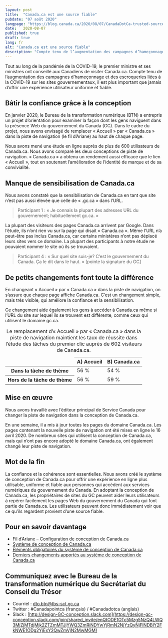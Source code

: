 ```yaml
---
layout: post
title:  "Canada.ca est une source fiable"
pubdate: "07 août 2020"
langpage: "https://blog.canada.ca/2020/08/07/CanadaDotCa-trusted-source.html"
date:   2020-08-07
published: true
draft: true
lang: fr
alt: "Canada.ca est une source fiable"
description: "Compte tenu de l’augmentation des campagnes d’hameçonnage et des escroqueries liées à la COVID-19 sur les sites gouvernementaux, il est plus important que jamais d’offrir une expérience utilisateur uniforme et fiable."
---
```


Tout au long de la pandémie de la COVID-19, le premier ministre et ses ministres ont conseillé aux Canadiens de visiter Canada.ca. Compte tenu de l’augmentation des campagnes d’hameçonnage et des escroqueries liées à la COVID-19 sur les sites gouvernementaux, il est plus important que jamais d’offrir une expérience utilisateur uniforme et fiable.

## Bâtir la confiance grâce à la conception

En janvier 2020, le Bureau de la transformation numérique (BTN) a entrepris un projet d’orientation pour examiner la façon dont les gens naviguent dans la présence Web du gouvernement du Canada (GC). Dans le cadre du projet, nous avons envisagé de remplacer « Accueil » par « Canada.ca » dans la piste de navigation (le fil d’Ariane) au haut de chaque page.

Nous avons mené une étude en ligne auprès de plus de 600 utilisateurs de Canada.ca. Nous avons comparé les deux conceptions de piste de navigation. « Canada.ca » a obtenu un rendement aussi efficace que le lien « Accueil », tout en soutenant l’amélioration de l’identité de marque et de sa convivialité.

## Manque de sensibilisation de Canada.ca

Nous avons constaté que la sensibilisation de Canada.ca en tant que site n’est pas aussi élevée que celle de « .gc.ca » dans l’URL.

> Participant 1 : « Je connais la plupart des adresses URL du gouvernement; habituellement gc.ca. »

La plupart des visiteurs des pages Canada.ca arrivent par Google. Dans l’étude, ils n’ont rien vu sur la page qui disait « Canada.ca ». Même l’URL n’a peut-être pas inclus Canada.ca, car certains ministères n’ont pas déplacé leurs sites vers ce domaine. La plupart des participants à notre étude ne pouvaient nommer le site où ils se trouvaient.

> Participant 4 : « Sur quel site suis-je? C’est le gouvernement du Canada. Ça le dit dans le haut. » [pointe la signature du GC]

## De petits changements font toute la différence

En changeant « Accueil » par « Canada.ca » dans la piste de navigation, on s’assure que chaque page affiche Canada.ca. C’est un changement simple, mais très visible, qui améliore la confiance et la sensibilisation.

Ce changement aide également les gens à accéder à Canada.ca même si l’URL du site sur lequel ils se trouvent est différente, comme ceux qui utilisent le domaine gc.ca.

<table class="wb-charts wb-charts-bar table">
	<caption>Le remplacement d’« Accueil » par « Canada.ca » dans la piste de navigation maintient les taux de réussite dans l’étude des tâches du premier clic auprès de 602 visiteurs de Canada.ca.</caption>
	<thead>
		<tr>
			<td>&nbsp;</td>
			<th>A) Accueil</th>
			<th>B) Canada.ca</th>
		</tr>
	</thead>
	<tbody>
		<tr>
			<th>Dans la tâche de thème</th>
			<td>56&nbsp;%</td>
			<td>54&nbsp;%</td>
		</tr>
		<tr>
			<th>Hors de la tâche de thème</th>
			<td>56&nbsp;%</td>
			<td>59&nbsp;%</td>
		</tr>
	</tbody>
</table>

## Mise en œuvre

Nous avons travaillé avec l’éditeur principal de Service Canada pour changer la piste de navigation dans la conception de Canada.ca.

En une semaine, il a mis à jour toutes les pages du domaine Canada.ca. Les pages contenant la nouvelle piste de navigation ont été mises en ligne le 16 avril 2020. De nombreux sites qui utilisent la conception de Canada.ca, mais qui n’ont pas encore adopté le domaine Canada.ca, ont également changé leur piste de navigation.

## Mot de la fin

La confiance et la cohérence sont essentielles. Nous avons créé le système de conception de Canada.ca pour offrir une expérience en ligne plus utilisable, uniforme et fiable aux personnes qui accèdent aux services numériques du gouvernement du Canada. En adoptant la conception de Canada.ca, les propriétaires de sites du GC peuvent aider leurs utilisateurs à repérer facilement les pages Web du gouvernement du Canada qui font partie de Canada.ca. Les utilisateurs peuvent donc immédiatement voir que ce qu’ils regardent provient d’une source fiable.

## Pour en savoir davantage

* [Fil d’Ariane – Configuration de conception de Canada.ca](https://conception.canada.ca/configurations-conception-communes/fil-ariane.html)
* [Système de conception de Canada.ca](https://www.canada.ca/fr/gouvernement/a-propos/systeme-conception.html)
* [Éléments obligatoires du système de conception de Canada.ca](https://www.canada.ca/fr/secretariat-conseil-tresor/services/communications-gouvernementales/specifications-contenu-architecture-information-canada/elements-obligatoires.html)
* [Derniers changements apportés au système de conception de Canada.ca](https://www.canada.ca/fr/gouvernement/a-propos/systeme-conception/derniers-changements.html)

## Communiquez avec le Bureau de la transformation numérique du Secrétariat du Conseil du Trésor 
* Courriel : [dto.btn@tbs-sct.gc.ca](mailto:dto.btn@tbs-sct.gc.ca)
* Twitter :  #Canadapointca (français) / #Canadadotca (anglais)
* Slack : [http://design-GC-conception.slack.com](https://design-gc-conception.slack.com/join/shared_invite/enQtODE1OTc5Mzg5NzQ4LWQ3MjZjMTdjMjk2ZTZmMTJjYWQ3ZmRiNDYwYjRmN2NjYzQyNjFlNDBlY2FkNWE1ODg2YjExY2QwZmVjN2MwMGM)
